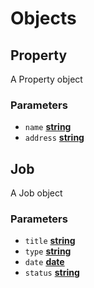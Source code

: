 # Objects

## Property

A Property object

### Parameters

-   `name` **[string](https://developer.mozilla.org/docs/Web/JavaScript/Reference/Global_Objects/String)** 
-   `address` **[string](https://developer.mozilla.org/docs/Web/JavaScript/Reference/Global_Objects/String)** 

## Job

A Job object

### Parameters

-   `title` **[string](https://developer.mozilla.org/docs/Web/JavaScript/Reference/Global_Objects/String)** 
-   `type` **[string](https://developer.mozilla.org/docs/Web/JavaScript/Reference/Global_Objects/String)** 
-   `date` **[date](https://developer.mozilla.org/docs/Web/JavaScript/Reference/Global_Objects/Date)** 
-   `status` **[string](https://developer.mozilla.org/docs/Web/JavaScript/Reference/Global_Objects/String)** 


 